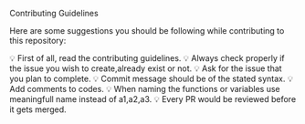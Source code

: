 Contributing Guidelines

Here are some suggestions you should be following while contributing to this repository:

💡 First of all, read the contributing guidelines.
💡 Always check properly if the issue you wish to create,already exist or not.
💡 Ask for the issue that you plan to complete.
💡 Commit message should be of the stated syntax.
💡 Add comments to codes.
💡 When naming the functions or variables use meaningfull name instead of a1,a2,a3.
💡 Every PR would be reviewed before it gets merged.
